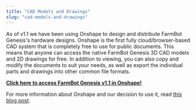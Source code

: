 ```yaml
---
title: "CAD Models and Drawings"
slug: "cad-models-and-drawings"
---
```


As of v1.1 we have been using Onshape to design and distribute FarmBot Genesis's hardware designs. Onshape is the first fully cloud/browser-based CAD system that is completely free to use for public documents. This means that anyone can access the native FarmBot Genesis 3D CAD models and 2D drawings for free. In addition to viewing, you can also copy and modify the documents to suit your needs, as well as export the individual parts and drawings into other common file formats.

**[Click here to access FarmBot Genesis v1.1 in Onshape!](https://cad.onshape.com/documents/6626b842adca229e69544ad1/v/f520199e28a453fca9c855ce/e/d2c6c72fede33a22f49f90df)**

For more information about Onshape and our decision to use it, read [this blog post](https://farmbot.io/2016/10/12/farmbot-meet-onshape/).

